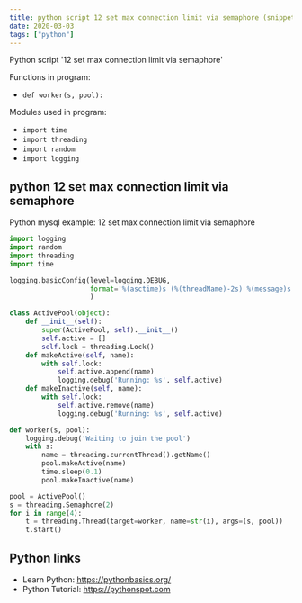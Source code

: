 ```yaml
---
title: python script 12 set max connection limit via semaphore (snippet)
date: 2020-03-03
tags: ["python"]
---
```

Python script '12 set max connection limit via semaphore'

Functions in program: 
* `def worker(s, pool):`

Modules used in program: 
* `import time`
* `import threading`
* `import random`
* `import logging`

## python 12 set max connection limit via semaphore

Python mysql example: 12 set max connection limit via semaphore

```python
import logging
import random
import threading
import time

logging.basicConfig(level=logging.DEBUG,
                    format='%(asctime)s (%(threadName)-2s) %(message)s',
                    )

class ActivePool(object):
    def __init__(self):
        super(ActivePool, self).__init__()
        self.active = []
        self.lock = threading.Lock()
    def makeActive(self, name):
        with self.lock:
            self.active.append(name)
            logging.debug('Running: %s', self.active)
    def makeInactive(self, name):
        with self.lock:
            self.active.remove(name)
            logging.debug('Running: %s', self.active)

def worker(s, pool):
    logging.debug('Waiting to join the pool')
    with s:
        name = threading.currentThread().getName()
        pool.makeActive(name)
        time.sleep(0.1)
        pool.makeInactive(name)

pool = ActivePool()
s = threading.Semaphore(2)
for i in range(4):
    t = threading.Thread(target=worker, name=str(i), args=(s, pool))
    t.start()


```

## Python links

- Learn Python: https://pythonbasics.org/
- Python Tutorial: https://pythonspot.com

